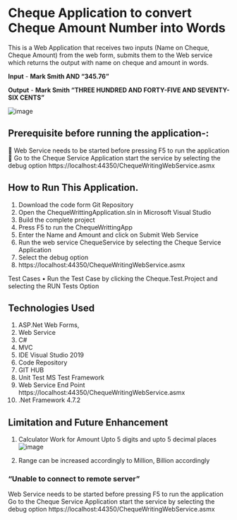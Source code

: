 # Cheque Application to convert Cheque Amount Number into Words

This is a Web Application that receives two inputs (Name on Cheque, Cheque Amount) from the web form, submits them to the Web service which returns the output with name on cheque and amount in words.
 
 **Input**  -     **Mark Smith AND “345.76”**
 
 **Output** -  **Mark Smith  “THREE HUNDRED AND FORTY-FIVE AND SEVENTY-SIX CENTS”**
 
 ![image](https://user-images.githubusercontent.com/95884003/145471350-cc37dffc-dc24-4c5a-ad66-5a9d1fa7f50e.png)

## Prerequisite before running the application-:
	Web Service needs to be started before pressing F5 to run the application
	Go to the Cheque Service Application start the service by selecting the debug option
https://localhost:44350/ChequeWritingWebService.asmx

 


## How to Run This Application.
1.	Download the code form Git Repository
2.	Open the ChequeWrittingApplication.sln in Microsoft Visual Studio
3.	Build the complete project
4.	Press F5 to run the ChequeWrittingApp
5.	Enter the Name and Amount and click on Submit 
Web Service 
1.	Run the web service ChequeService by selecting the Cheque Service Application 
2.	Select the debug option
3.	https://localhost:44350/ChequeWritingWebService.asmx


Test Cases
•	Run the Test Case by clicking the Cheque.Test.Project and selecting the RUN Tests Option

## Technologies Used
1.	ASP.Net Web Forms, 
2.	Web Service
3.	 C# 
4.	MVC 
5.	IDE Visual Studio 2019 
6.	Code Repository 
7.	GIT HUB
8.	 Unit Test MS Test Framework 
9.	Web Service End Point https://localhost:44350/ChequeWritingWebService.asmx 
10.	.Net Framework 4.7.2


## Limitation and Future Enhancement
1.	Calculator Work for Amount Upto 5 digits and upto 5 decimal places
![image](https://user-images.githubusercontent.com/95884003/145472535-786b2c3f-7174-4b29-aa78-653e6fe8e3b0.png)

 

2.	Range can be increased accordingly to Million, Billion accordingly
 
 
 
 

	
### “Unable to connect to remote server” 
Web Service needs to be started before pressing F5 to run the application
Go to the Cheque Service Application start the service by selecting the debug option
https://localhost:44350/ChequeWritingWebService.asmx





